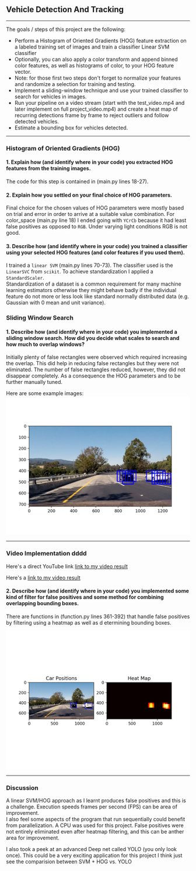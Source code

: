 ## Vehicle Detection And Tracking

---

The goals / steps of this project are the following:

* Perform a Histogram of Oriented Gradients (HOG) feature extraction on a labeled training set of images and train a classifier Linear SVM classifier
* Optionally, you can also apply a color transform and append binned color features, as well as histograms of color, to your HOG feature vector.
* Note: for those first two steps don't forget to normalize your features and randomize a selection for training and testing.
* Implement a sliding-window technique and use your trained classifier to search for vehicles in images.
* Run your pipeline on a video stream (start with the test_video.mp4 and later implement on full project_video.mp4) and create a heat map of recurring detections frame by frame to reject outliers and follow detected vehicles.
* Estimate a bounding box for vehicles detected.

[//]: # (Image References)
[image1]: ./examples/car_not_car.png
[image2]: ./examples/HOG_example.jpg
[image3]: ./examples/sliding_windows.jpg
[image4]: ./examples/sliding_window.jpg
[image5]: ./examples/bboxes_and_heat.png
[image6]: ./examples/labels_map.png
[image7]: ./examples/output_bboxes.png
[image8]: ./output_images/detection.png
[image9]: ./output_images/car_postions_heat_map.png

[video1]: ./project_video.mp4

---

### Histogram of Oriented Gradients (HOG)

#### 1. Explain how (and identify where in your code) you extracted HOG features from the training images.

The code for this step is contained in (main.py lines 18-27).  


#### 2. Explain how you settled on your final choice of HOG parameters.

Final choice for the chosen values of HOG parameters were mostly based on trial and error in order to arrive at a suitable value combination. For color_space (main.py line 18) I ended going with `YCrCb` because it had least false positives as opposed to `RGB`. Under varying light conditions RGB is not good.

#### 3. Describe how (and identify where in your code) you trained a classifier using your selected HOG features (and color features if you used them).

I trained a  `linear SVM` (main.py lines 70-73).  The classifier used is the `LinearSVC` from `scikit`.  To achieve standardization I applied a `StandardScaler`.  
Standardization of a dataset is a common requirement for many machine learning estimators otherwise they might behave badly if the individual feature do not more
or less look like standard normally distributed data (e.g. Gaussian with 0 mean and unit variance).

### Sliding Window Search

#### 1. Describe how (and identify where in your code) you implemented a sliding window search.  How did you decide what scales to search and how much to overlap windows?

Initially plenty of false rectangles were observed which required increasing the overlap.
This did help in reducing false rectangles but they were not eliminated. The number of false
rectangles reduced, however, they did not disappear completely.
As a consequence the HOG parameters and to be further manually tuned.

Here are some example images:
![alt text][image8]

---

### Video Implementation dddd
Here's a direct YouTube link [link to my video result](https://youtu.be/6HqLwyT6V50)

Here's a [link to my video result](./output.mp4)


#### 2. Describe how (and identify where in your code) you implemented some kind of filter for false positives and some method for combining overlapping bounding boxes.
There are functions in (function.py lines 361-392) that handle false positives by filtering using a heatmap as well as d etermining bounding boxes.

![alt text][image9]

---

### Discussion

A linear SVM/HOG approach as I learnt produces false positives and this is a challenge. Execution speeds frames per second (FPS) can be area of improvement.  
I also feel some aspects of the program that run sequentially could benefit from parallelization.  A CPU was used for this project.   False positives were not entirely eliminated
even after heatmap filtering, and this can be anther area for improvement.

I also took a peek at an advanced Deep net called YOLO (you only look once).  This could be a very exciting application for this project I think just see the comparision between
SVM + HOG vs. YOLO
